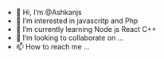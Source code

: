 - 👋 Hi, I’m @Ashkanjs
- 👀 I’m interested in javascritp and Php
- 🌱 I’m currently learning Node js React C++
- 💞️ I’m looking to collaborate on ...
- 📫 How to reach me ...

<!---
Ashkanjs/Ashkanjs is a ✨ special ✨ repository because its `README.md` (this file) appears on your GitHub profile.
You can click the Preview link to take a look at your changes.
--->
